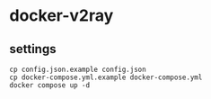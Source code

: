 # docker-v2ray

## settings

```
cp config.json.example config.json
cp docker-compose.yml.example docker-compose.yml
docker compose up -d
```